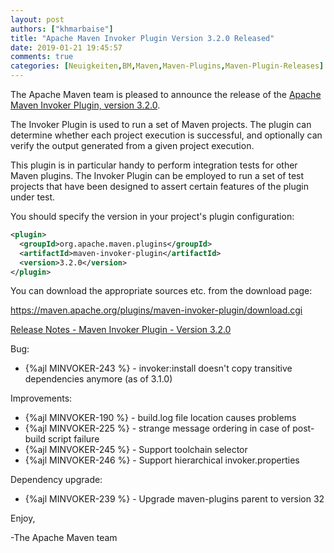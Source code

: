 ```yaml
---
layout: post
authors: ["khmarbaise"]
title: "Apache Maven Invoker Plugin Version 3.2.0 Released"
date: 2019-01-21 19:45:57
comments: true
categories: [Neuigkeiten,BM,Maven,Maven-Plugins,Maven-Plugin-Releases]
---
```

The Apache Maven team is pleased to announce the release of the 
[Apache Maven Invoker Plugin, version 3.2.0](https://maven.apache.org/plugins/maven-invoker-plugin/).

The Invoker Plugin is used to run a set of Maven projects. The plugin can
determine whether each project execution is successful, and optionally can
verify the output generated from a given project execution.

This plugin is in particular handy to perform integration tests for other Maven
plugins. The Invoker Plugin can be employed to run a set of test projects that
have been designed to assert certain features of the plugin under test.

You should specify the version in your project's plugin configuration:

``` xml
<plugin>
  <groupId>org.apache.maven.plugins</groupId>
  <artifactId>maven-invoker-plugin</artifactId>
  <version>3.2.0</version>
</plugin>
```


You can download the appropriate sources etc. from the download page:

https://maven.apache.org/plugins/maven-invoker-plugin/download.cgi

<!-- more -->

[Release Notes - Maven Invoker Plugin - Version 3.2.0](https://issues.apache.org/jira/secure/ReleaseNote.jspa?projectId=12317828&version=12344638)


Bug:

 * {%ajl MINVOKER-243 %} - invoker:install doesn't copy transitive dependencies anymore (as of 3.1.0)

Improvements:

 * {%ajl MINVOKER-190 %} - build.log file location causes problems
 * {%ajl MINVOKER-225 %} - strange message ordering in case of post-build  script failure
 * {%ajl MINVOKER-245 %} - Support toolchain selector
 * {%ajl MINVOKER-246 %} - Support hierarchical invoker.properties

Dependency upgrade:

 * {%ajl MINVOKER-239 %} - Upgrade maven-plugins parent to version 32

Enjoy,

-The Apache Maven team
